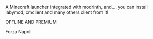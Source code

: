 A Minecraft launcher integrated with modrinth, and.... you can install labymod, cmclient and many others client from it!

OFFLINE AND PREMIUM






Forza Napoli
